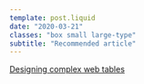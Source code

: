 ```yaml
---
template: post.liquid
date: "2020-03-21"
classes: "box small large-type"
subtitle: "Recommended article"
---
```


[Designing complex web tables](https://www.smashingmagazine.com/2019/02/complex-web-tables/)